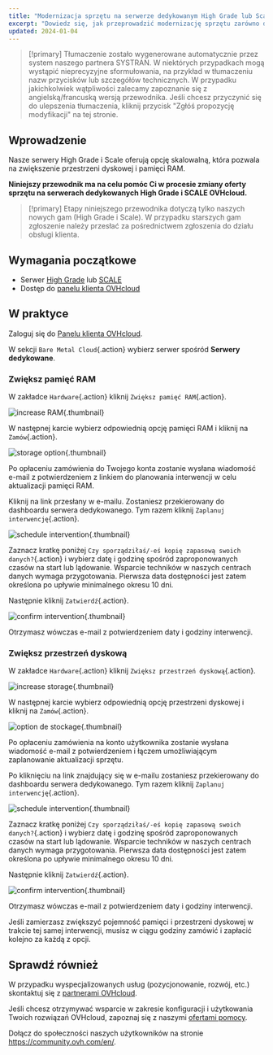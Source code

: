 ```yaml
---
title: "Modernizacja sprzętu na serwerze dedykowanym High Grade lub Scale"
excerpt: "Dowiedz się, jak przeprowadzić modernizację sprzętu zarówno dla gam High Grade, jak i Scale, z poziomu Panelu klienta"
updated: 2024-01-04
---
```


> [!primary]
> Tłumaczenie zostało wygenerowane automatycznie przez system naszego partnera SYSTRAN. W niektórych przypadkach mogą wystąpić nieprecyzyjne sformułowania, na przykład w tłumaczeniu nazw przycisków lub szczegółów technicznych. W przypadku jakichkolwiek wątpliwości zalecamy zapoznanie się z angielską/francuską wersją przewodnika. Jeśli chcesz przyczynić się do ulepszenia tłumaczenia, kliknij przycisk "Zgłóś propozycję modyfikacji" na tej stronie.
>

## Wprowadzenie

Nasze serwery High Grade i Scale oferują opcję skalowalną, która pozwala na zwiększenie przestrzeni dyskowej i pamięci RAM.

**Niniejszy przewodnik ma na celu pomóc Ci w procesie zmiany oferty sprzętu na serwerach dedykowanych High Grade i SCALE OVHcloud.**

> [!primary]
> Etapy niniejszego przewodnika dotyczą tylko naszych nowych gam (High Grade i Scale). W przypadku starszych gam zgłoszenie należy przesłać za pośrednictwem zgłoszenia do działu obsługi klienta.

## Wymagania początkowe

- Serwer [High Grade](https://www.ovhcloud.com/pl/bare-metal/high-grade/) lub [SCALE](https://www.ovhcloud.com/pl/bare-metal/scale/)
- Dostęp do [panelu klienta OVHcloud](/links/manager)

## W praktyce

Zaloguj się do [Panelu klienta OVHcloud](/links/manager).

W sekcji `Bare Metal Cloud`{.action} wybierz serwer spośród **Serwery dedykowane**.

### Zwiększ pamięć RAM

W zakładce `Hardware`{.action} kliknij `Zwiększ pamięć RAM`{.action}.

![increase RAM](images/increaseram.png){.thumbnail}

W następnej karcie wybierz odpowiednią opcję pamięci RAM i kliknij na `Zamów`{.action}.

![storage option](images/selectram.png){.thumbnail}

Po opłaceniu zamówienia do Twojego konta zostanie wysłana wiadomość e-mail z potwierdzeniem z linkiem do planowania interwencji w celu aktualizacji pamięci RAM.

Kliknij na link przesłany w e-mailu. Zostaniesz przekierowany do dashboardu serwera dedykowanego. Tym razem kliknij `Zaplanuj interwencję`{.action}.

![schedule intervention](images/ramintervention.png){.thumbnail}

Zaznacz kratkę poniżej `Czy sporządziłaś/-eś kopię zapasową swoich danych?`{.action} i wybierz datę i godzinę spośród zaproponowanych czasów na start lub lądowanie. Wsparcie techników w naszych centrach danych wymaga przygotowania. Pierwsza data dostępności jest zatem określona po upływie minimalnego okresu 10 dni.

Następnie kliknij `Zatwierdź`{.action}.

![confirm intervention](images/ramconfirm.png){.thumbnail}

Otrzymasz wówczas e-mail z potwierdzeniem daty i godziny interwencji.

### Zwiększ przestrzeń dyskową

W zakładce `Hardware`{.action} kliknij `Zwiększ przestrzeń dyskową`{.action}.

![increase storage](images/increasestorage.png){.thumbnail}

W następnej karcie wybierz odpowiednią opcję przestrzeni dyskowej i kliknij na `Zamów`{.action}.

![option de stockage](images/selectstorage.png){.thumbnail}

Po opłaceniu zamówienia na konto użytkownika zostanie wysłana wiadomość e-mail z potwierdzeniem i łączem umożliwiającym zaplanowanie aktualizacji sprzętu.

Po kliknięciu na link znajdujący się w e-mailu zostaniesz przekierowany do dashboardu serwera dedykowanego. Tym razem kliknij `Zaplanuj interwencję`{.action}.

![schedule intervention](images/storageintervention.png){.thumbnail}

Zaznacz kratkę poniżej `Czy sporządziłaś/-eś kopię zapasową swoich danych?`{.action} i wybierz datę i godzinę spośród zaproponowanych czasów na start lub lądowanie. Wsparcie techników w naszych centrach danych wymaga przygotowania. Pierwsza data dostępności jest zatem określona po upływie minimalnego okresu 10 dni.

Następnie kliknij `Zatwierdź`{.action}.

![confirm intervention](images/confirmintervention.png){.thumbnail}

Otrzymasz wówczas e-mail z potwierdzeniem daty i godziny interwencji.

Jeśli zamierzasz zwiększyć pojemność pamięci i przestrzeni dyskowej w trakcie tej samej interwencji, musisz w ciągu godziny zamówić i zapłacić kolejno za każdą z opcji.

## Sprawdź również <a name="go-further"></a>
 
W przypadku wyspecjalizowanych usług (pozycjonowanie, rozwój, etc.) skontaktuj się z [partnerami OVHcloud](/links/partner).
 
Jeśli chcesz otrzymywać wsparcie w zakresie konfiguracji i użytkowania Twoich rozwiązań OVHcloud, zapoznaj się z naszymi [ofertami pomocy](https://www.ovhcloud.com/pl/support-levels/).
 
Dołącz do społeczności naszych użytkowników na stronie <https://community.ovh.com/en/>.
